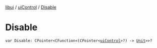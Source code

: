 [libui](../index.md) / [uiControl](index.md) / [Disable](./-disable.md)

# Disable

`var Disable: CPointer<CFunction<(CPointer<`[`uiControl`](index.md)`>?) -> `[`Unit`](https://kotlinlang.org/api/latest/jvm/stdlib/kotlin/-unit/index.html)`>>?`